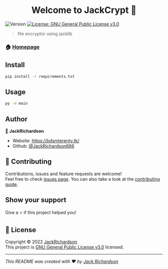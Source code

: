 <h1 align="center">Welcome to JackCrypt 👋</h1>
<p>
  <img alt="Version" src="https://img.shields.io/badge/version-1.0-blue.svg?cacheSeconds=2592000" />
  <a href="https://www.gnu.org/licenses/gpl-3.0.html" target="_blank">
    <img alt="License: GNU General Public License v3.0" src="https://img.shields.io/badge/License-GNU General Public License v3.0-yellow.svg" />
  </a>
</p>

> file encryptor using jacklib

### 🏠 [Homepage](https://github.com/JackRichardson666/jackcrypt)

## Install

```sh
pip install -r requirements.txt
```

## Usage

```sh
py -m main
```

## Author

👤 **JackRichardson**

* Website: https://bdsmterenty.tk/
* Github: [@JackRichardson666](https://github.com/JackRichardson666)

## 🤝 Contributing

Contributions, issues and feature requests are welcome!<br />Feel free to check [issues page](https://github.com/JackRichardson666/jackcrypt/issues). You can also take a look at the [contributing guide](https://docs.github.com/en/get-started/quickstart/contributing-to-projects).

## Show your support

Give a ⭐️ if this project helped you!

## 📝 License

Copyright © 2022 [JackRichardson](https://github.com/JackRichardson666).<br />
This project is [GNU General Public License v3.0](https://www.gnu.org/licenses/gpl-3.0.html) licensed.

***
_This README was created with ❤️ by [Jack Richardson](https://github.com/JackRichardson666)_
